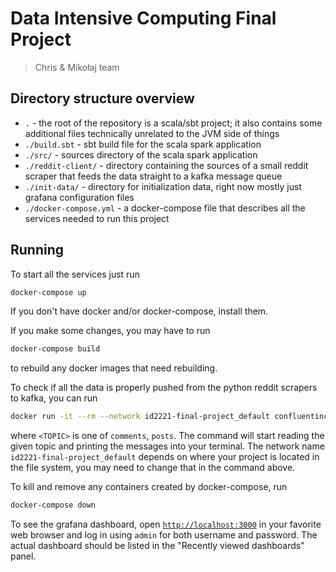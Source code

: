 # Data Intensive Computing Final Project
> Chris & Mikołaj team

## Directory structure overview
* `.` - the root of the repository is a scala/sbt project; it also contains some additional files technically unrelated
to the JVM side of things
* `./build.sbt` - sbt build file for the scala spark application
* `./src/` - sources directory of the scala spark application
* `./reddit-client/` - directory containing the sources of a small reddit scraper that feeds the data straight to a 
kafka message queue
* `./init-data/` - directory for initialization data, right now mostly just grafana configuration files
* `./docker-compose.yml` - a docker-compose file that describes all the services needed to run this project

## Running
To start all the services just run
```bash
docker-compose up
```
If you don't have docker and/or docker-compose, install them.

If you make some changes, you may have to run
```bash
docker-compose build
```
to rebuild any docker images that need rebuilding.

To check if all the data is properly pushed from the python reddit scrapers to kafka, you can run
```bash
docker run -it --rm --network id2221-final-project_default confluentinc/cp-kafkacat kafkacat -b kafka:9094 -C -t <TOPIC>
```
where `<TOPIC>` is one of `comments`, `posts`. The command will start reading the given topic and printing the messages
into your terminal. The network name `id2221-final-project_default` depends on where your project is located in the
file system, you may need to change that in the command above.

To kill and remove any containers created by docker-compose, run
```bash
docker-compose down
```

To see the grafana dashboard, open [`http://localhost:3000`](http://localhost:3000) in your favorite web browser and log
in using `admin` for both username and password. The actual dashboard should be listed in the "Recently viewed 
dashboards" panel.